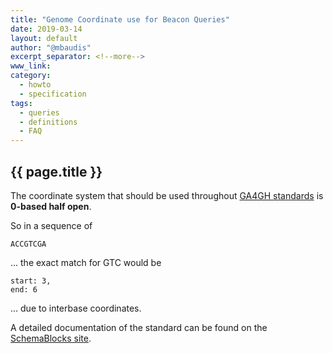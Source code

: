 ```yaml
---
title: "Genome Coordinate use for Beacon Queries"
date: 2019-03-14
layout: default
author: "@mbaudis"
excerpt_separator: <!--more-->
www_link: 
category:
  - howto
  - specification
tags:
  - queries
  - definitions
  - FAQ
---
```


## {{ page.title }}

The coordinate system that should be used throughout [GA4GH standards](https://schemablocks.org/categories/formats.html) is __0-based half open__.

<!--more-->

So in a sequence of

```
ACCGTCGA
```
... the exact match for GTC would be

```
start: 3,
end: 6
```
... due to interbase coordinates.

A detailed documentation of the standard can be found on the [SchemaBlocks site](https://schemablocks.org/categories/formats/genome-coordinates.html).

